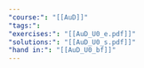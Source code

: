 ```yaml
---
"course:": "[[AuD]]"
"tags:": 
"exercises:": "[[AuD_U0_e.pdf]]"
"solutions:": "[[AuD_U0_s.pdf]]"
"hand in:": "[[AuD_U0_bf]]"
---
```

